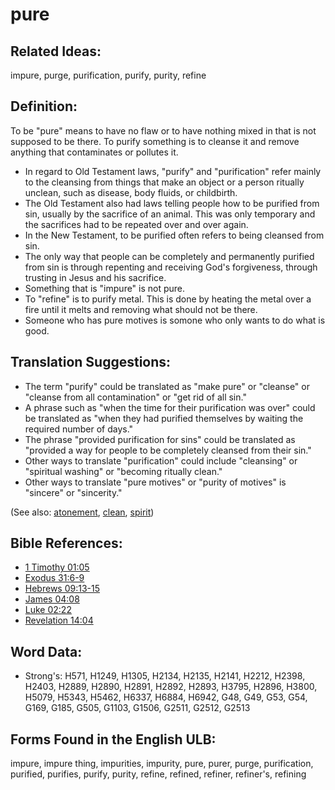 # pure

## Related Ideas:

impure, purge, purification, purify, purity, refine


## Definition:

To be "pure" means to have no flaw or to have nothing mixed in that is not supposed to be there. To purify something is to cleanse it and remove anything that contaminates or pollutes it.

* In regard to Old Testament laws, "purify" and "purification" refer mainly to the cleansing from things that make an object or a person ritually unclean, such as disease, body fluids, or childbirth.
* The Old Testament also had laws telling people how to be purified from sin, usually by the sacrifice of an animal. This was only temporary and the sacrifices had to be repeated over and over again.
* In the New Testament, to be purified often refers to being cleansed from sin.
* The only way that people can be completely and permanently purified from sin is through repenting and receiving God's forgiveness, through trusting in Jesus and his sacrifice.
* Something that is "impure" is not pure.
* To "refine" is to purify metal. This is done by heating the metal over a fire until it melts and removing what should not be there.
* Someone who has pure motives is somone who only wants to do what is good.

## Translation Suggestions:

* The term "purify" could be translated as "make pure" or "cleanse" or "cleanse from all contamination" or "get rid of all sin."
* A phrase such as "when the time for their purification was over" could be translated as "when they had purified themselves by waiting the required number of days."
* The phrase "provided purification for sins" could be translated as "provided a way for people to be completely cleansed from their sin."
* Other ways to translate "purification" could include "cleansing" or "spiritual washing" or "becoming ritually clean."
* Other ways to translate "pure motives" or "purity of motives" is "sincere" or "sincerity."

(See also: [atonement](../kt/atonement.md), [clean](../kt/clean.md), [spirit](../kt/spirit.md))

## Bible References:

* [1 Timothy 01:05](rc://en/tn/help/1ti/01/05)
* [Exodus 31:6-9](rc://en/tn/help/exo/31/06)
* [Hebrews 09:13-15](rc://en/tn/help/heb/09/13)
* [James 04:08](rc://en/tn/help/jas/04/08)
* [Luke 02:22](rc://en/tn/help/luk/02/22)
* [Revelation 14:04](rc://en/tn/help/rev/14/04)

## Word Data:

* Strong's: H571, H1249, H1305, H2134, H2135, H2141, H2212, H2398, H2403, H2889, H2890, H2891, H2892, H2893, H3795, H2896, H3800, H5079, H5343, H5462, H6337, H6884, H6942, G48, G49, G53, G54, G169, G185, G505, G1103, G1506, G2511, G2512, G2513

## Forms Found in the English ULB:

impure, impure thing, impurities, impurity, pure, purer, purge, purification, purified, purifies, purify, purity, refine, refined, refiner, refiner's, refining


